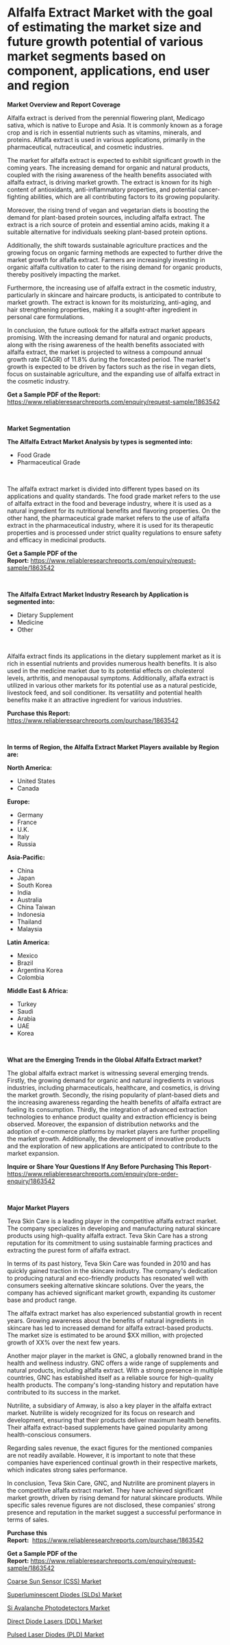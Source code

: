 <p><h1>Alfalfa Extract Market with the goal of estimating the market size and future growth potential of various market segments based on component, applications, end user and region</h1></p><p><strong>Market Overview and Report Coverage</strong></p>
<p><p>Alfalfa extract is derived from the perennial flowering plant, Medicago sativa, which is native to Europe and Asia. It is commonly known as a forage crop and is rich in essential nutrients such as vitamins, minerals, and proteins. Alfalfa extract is used in various applications, primarily in the pharmaceutical, nutraceutical, and cosmetic industries.</p><p>The market for alfalfa extract is expected to exhibit significant growth in the coming years. The increasing demand for organic and natural products, coupled with the rising awareness of the health benefits associated with alfalfa extract, is driving market growth. The extract is known for its high content of antioxidants, anti-inflammatory properties, and potential cancer-fighting abilities, which are all contributing factors to its growing popularity.</p><p>Moreover, the rising trend of vegan and vegetarian diets is boosting the demand for plant-based protein sources, including alfalfa extract. The extract is a rich source of protein and essential amino acids, making it a suitable alternative for individuals seeking plant-based protein options.</p><p>Additionally, the shift towards sustainable agriculture practices and the growing focus on organic farming methods are expected to further drive the market growth for alfalfa extract. Farmers are increasingly investing in organic alfalfa cultivation to cater to the rising demand for organic products, thereby positively impacting the market.</p><p>Furthermore, the increasing use of alfalfa extract in the cosmetic industry, particularly in skincare and haircare products, is anticipated to contribute to market growth. The extract is known for its moisturizing, anti-aging, and hair strengthening properties, making it a sought-after ingredient in personal care formulations.</p><p>In conclusion, the future outlook for the alfalfa extract market appears promising. With the increasing demand for natural and organic products, along with the rising awareness of the health benefits associated with alfalfa extract, the market is projected to witness a compound annual growth rate (CAGR) of 11.8% during the forecasted period. The market's growth is expected to be driven by factors such as the rise in vegan diets, focus on sustainable agriculture, and the expanding use of alfalfa extract in the cosmetic industry.</p></p>
<p><strong>Get a Sample PDF of the Report:</strong> <a href="https://www.reliableresearchreports.com/enquiry/request-sample/1863542">https://www.reliableresearchreports.com/enquiry/request-sample/1863542</a></p>
<p>&nbsp;</p>
<p><strong>Market Segmentation</strong></p>
<p><strong>The Alfalfa Extract Market Analysis by types is segmented into:</strong></p>
<p><ul><li>Food Grade</li><li>Pharmaceutical Grade</li></ul></p>
<p>&nbsp;</p>
<p><p>The alfalfa extract market is divided into different types based on its applications and quality standards. The food grade market refers to the use of alfalfa extract in the food and beverage industry, where it is used as a natural ingredient for its nutritional benefits and flavoring properties. On the other hand, the pharmaceutical grade market refers to the use of alfalfa extract in the pharmaceutical industry, where it is used for its therapeutic properties and is processed under strict quality regulations to ensure safety and efficacy in medicinal products.</p></p>
<p><strong>Get a Sample PDF of the Report:</strong>&nbsp;<a href="https://www.reliableresearchreports.com/enquiry/request-sample/1863542">https://www.reliableresearchreports.com/enquiry/request-sample/1863542</a></p>
<p>&nbsp;</p>
<p><strong>The Alfalfa Extract Market Industry Research by Application is segmented into:</strong></p>
<p><ul><li>Dietary Supplement</li><li>Medicine</li><li>Other</li></ul></p>
<p>&nbsp;</p>
<p><p>Alfalfa extract finds its applications in the dietary supplement market as it is rich in essential nutrients and provides numerous health benefits. It is also used in the medicine market due to its potential effects on cholesterol levels, arthritis, and menopausal symptoms. Additionally, alfalfa extract is utilized in various other markets for its potential use as a natural pesticide, livestock feed, and soil conditioner. Its versatility and potential health benefits make it an attractive ingredient for various industries.</p></p>
<p><strong>Purchase this Report:</strong>&nbsp; <a href="https://www.reliableresearchreports.com/purchase/1863542">https://www.reliableresearchreports.com/purchase/1863542</a></p>
<p>&nbsp;</p>
<p><strong>In terms of Region, the Alfalfa Extract Market Players available by Region are:</strong></p>
<p>
    <p> <strong> North America: </strong>
        <ul>
            <li>United States</li>
            <li>Canada</li>
        </ul>
        </p> 
    <p> <strong> Europe: </strong>
        <ul>
            <li>Germany</li>
            <li>France</li>
            <li>U.K.</li>
            <li>Italy</li>
            <li>Russia</li>
        </ul>
        </p> 
    <p> <strong> Asia-Pacific: </strong>
        <ul>
            <li>China</li>
            <li>Japan</li>
            <li>South Korea</li>
            <li>India</li>
            <li>Australia</li>
            <li>China Taiwan</li>
            <li>Indonesia</li>
            <li>Thailand</li>
            <li>Malaysia</li>
        </ul>
        </p> 
    <p> <strong> Latin America: </strong>
        <ul>
            <li>Mexico</li>
            <li>Brazil</li>
            <li>Argentina Korea</li>
            <li>Colombia</li>
        </ul>
        </p> 
    <p> <strong> Middle East & Africa: </strong>
        <ul>
            <li>Turkey</li>
            <li>Saudi</li>
            <li>Arabia</li>
            <li>UAE</li>
            <li>Korea</li>
        </ul>
    </p>
    </p>
<p>&nbsp;</p>
<p><strong>What are the Emerging Trends in the Global Alfalfa Extract market?</strong></p>
<p><p>The global alfalfa extract market is witnessing several emerging trends. Firstly, the growing demand for organic and natural ingredients in various industries, including pharmaceuticals, healthcare, and cosmetics, is driving the market growth. Secondly, the rising popularity of plant-based diets and the increasing awareness regarding the health benefits of alfalfa extract are fueling its consumption. Thirdly, the integration of advanced extraction technologies to enhance product quality and extraction efficiency is being observed. Moreover, the expansion of distribution networks and the adoption of e-commerce platforms by market players are further propelling the market growth. Additionally, the development of innovative products and the exploration of new applications are anticipated to contribute to the market expansion.</p></p>
<p><strong>Inquire or Share Your Questions If Any Before Purchasing This Report</strong>- <a href="https://www.reliableresearchreports.com/enquiry/pre-order-enquiry/1863542">https://www.reliableresearchreports.com/enquiry/pre-order-enquiry/1863542</a></p>
<p>&nbsp;</p>
<p><strong>Major Market Players</strong></p>
<p><p>Teva Skin Care is a leading player in the competitive alfalfa extract market. The company specializes in developing and manufacturing natural skincare products using high-quality alfalfa extract. Teva Skin Care has a strong reputation for its commitment to using sustainable farming practices and extracting the purest form of alfalfa extract.</p><p>In terms of its past history, Teva Skin Care was founded in 2010 and has quickly gained traction in the skincare industry. The company's dedication to producing natural and eco-friendly products has resonated well with consumers seeking alternative skincare solutions. Over the years, the company has achieved significant market growth, expanding its customer base and product range.</p><p>The alfalfa extract market has also experienced substantial growth in recent years. Growing awareness about the benefits of natural ingredients in skincare has led to increased demand for alfalfa extract-based products. The market size is estimated to be around $XX million, with projected growth of XX% over the next few years.</p><p>Another major player in the market is GNC, a globally renowned brand in the health and wellness industry. GNC offers a wide range of supplements and natural products, including alfalfa extract. With a strong presence in multiple countries, GNC has established itself as a reliable source for high-quality health products. The company's long-standing history and reputation have contributed to its success in the market.</p><p>Nutrilite, a subsidiary of Amway, is also a key player in the alfalfa extract market. Nutrilite is widely recognized for its focus on research and development, ensuring that their products deliver maximum health benefits. Their alfalfa extract-based supplements have gained popularity among health-conscious consumers.</p><p>Regarding sales revenue, the exact figures for the mentioned companies are not readily available. However, it is important to note that these companies have experienced continual growth in their respective markets, which indicates strong sales performance.</p><p>In conclusion, Teva Skin Care, GNC, and Nutrilite are prominent players in the competitive alfalfa extract market. They have achieved significant market growth, driven by rising demand for natural skincare products. While specific sales revenue figures are not disclosed, these companies' strong presence and reputation in the market suggest a successful performance in terms of sales.</p></p>
<p><strong>Purchase this Report:</strong>&nbsp;&nbsp;<a href="https://www.reliableresearchreports.com/purchase/1863542">https://www.reliableresearchreports.com/purchase/1863542</a></p>
<p></p>
<p><strong>Get a Sample PDF of the Report:</strong>&nbsp;<a href="https://www.reliableresearchreports.com/enquiry/request-sample/1863542">https://www.reliableresearchreports.com/enquiry/request-sample/1863542</a></p>
<p><p><a href="https://medium.com/@beaugrant15/coarse-sun-sensor-css-market-the-key-to-successful-business-strategy-forecast-till-2030-e54ccd4b2ae3">Coarse Sun Sensor (CSS) Market</a></p><p><a href="https://medium.com/@jacesipes1996/superluminescent-diodes-slds-market-the-key-to-successful-business-strategy-forecast-till-2030-e403d1f923ae">Superluminescent Diodes (SLDs) Market</a></p><p><a href="https://medium.com/@audieyost1952/si-avalanche-photodetectors-market-outlook-industry-overview-and-forecast-2023-to-2030-15b03ef58e05">Si Avalanche Photodetectors Market</a></p><p><a href="https://medium.com/@henrykihn/decoding-direct-diode-lasers-ddl-market-metrics-market-share-trends-and-growth-patterns-66873006d4bb">Direct Diode Lasers (DDL) Market</a></p><p><a href="https://medium.com/@lylaberge1964/pulsed-laser-diodes-pld-market-trends-and-market-analysis-forecasted-for-period-2023-2030-be5d7d8e7b8e">Pulsed Laser Diodes (PLD) Market</a></p></p>